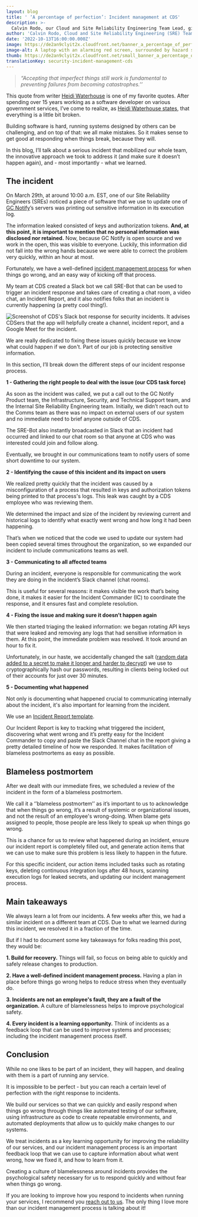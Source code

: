 ```yaml
---
layout: blog
title: ' ‘A percentage of perfection’: Incident management at CDS'
description: >-
  Calvin Rodo, our Cloud and Site Reliability Engineering Team Lead, gives an overview of the incident management process at CDS, focusing on the lessons we learned.
author: 'Calvin Rodo, Cloud and Site Reliability Engineering (SRE) Team Lead'
date: '2022-10-13T16:00:00.000Z'
image: https://de2an9clyit2x.cloudfront.net/banner_a_percentage_of_perfection_incident_management_at_cds_f2f8ea5925.jpeg
image-alt: A laptop with an alarming red screen, surrounded by hazard signs, sand timer, settings icon, and life buoy.
thumb: https://de2an9clyit2x.cloudfront.net/small_banner_a_percentage_of_perfection_incident_management_at_cds_f2f8ea5925.jpeg
translationKey: security-incident-management-cds
---
```

> *“Accepting that imperfect things still work is fundamental to preventing failures from becoming catastrophes.’’*

This quote from writer [Heidi Waterhouse](https://twitter.com/wiredferret) is one of my favorite quotes. After spending over 15 years working as a software developer on various government services, I’ve come to realize, as [Heidi Waterhouse states](https://increment.com/reliability/failure-is-okay/), that everything is a little bit broken.

Building software is hard, running systems designed by others can be challenging, and on top of that: we all make mistakes. So it makes sense to get good at responding when things break, because they will.

In this blog, I’ll talk about a serious incident that mobilized our whole team, the innovative approach we took to address it (and make sure it doesn’t happen again), and -  most importantly - what we learned. 

## The incident

On March 29th, at around 10:00 a.m. EST, one of our Site Reliability Engineers (SREs) noticed a piece of software that we use to update one of [GC Notify](https://notification.canada.ca/)’s servers was printing out sensitive information in its execution log. 

The information leaked consisted of keys and authorization tokens. **And, at this point, it is important to mention that no personal information was disclosed nor retained.** Now, because GC Notify is open source and we work in the open, this was visible to everyone. Luckily, this information did not fall into the wrong hands because we were able to correct the problem very quickly, within an hour at most.

Fortunately, we have a well-defined [incident management process](https://github.com/cds-snc/site-reliability-engineering-public/blob/main/docs/incident_management_process_at_cds.md) for when things go wrong, and an easy way of kicking off that process. 

My team at CDS created a Slack bot we call SRE-Bot that can be used to trigger an incident response and takes care of creating a chat room, a video chat, an Incident Report, and it also notifies folks that an incident is currently happening (a pretty cool thing!).

![Screenshot of CDS's Slack bot response for security incidents. It advises CDSers that the app will helpfully create a channel, incident report, and a Google Meet for the incident.](https://de2an9clyit2x.cloudfront.net/sre_start_incident_en_636f0f93dd.jpeg)

We are really dedicated to fixing these issues quickly because we know what could happen if we don't. Part of our job is protecting sensitive information.

In this section, I’ll break down the different steps of our incident response process.

**1 -  Gathering the right people to deal with the issue (our CDS task force)**

As soon as the incident was called, we put a call out to the GC Notify Product team, the Infrastructure, Security, and Technical Support team, and the Internal Site Reliability Engineering team. Initially, we didn’t reach out to the Comms team as there was no impact on external users of our system and no immediate need to brief anyone outside of CDS. 

The SRE-Bot also instantly broadcasted in Slack that an incident had occurred and linked to our chat room so that anyone at CDS who was interested could join and follow along.

Eventually, we brought in our communications team to notify users of some short downtime to our system.

**2 - Identifying the cause of this incident and its impact on users**

We realized pretty quickly that the incident was caused by a misconfiguration of a process that resulted in keys and authorization tokens being printed to that process's logs. This leak was caught by a CDS employee who was reviewing them.

We determined the impact and size of the incident by reviewing current and historical logs to identify what exactly went wrong and how long it had been happening. 

That’s when we noticed that the code we used to update our system had been copied several times throughout the organization, so we expanded our incident to include communications teams as well. 

**3 - Communicating to all affected teams**

During an incident, everyone is responsible for communicating the work they are doing in the incident’s Slack channel (chat rooms). 

This is useful for several reasons: it makes visible the work that’s being done, it makes it easier for the Incident Commander (IC) to coordinate the response, and it ensures fast and complete resolution.

**4 - Fixing the issue and making sure it doesn’t happen again**

We then started triaging the leaked information: we began rotating API keys that were leaked and removing any logs that had sensitive information in them. At this point, the immediate problem was resolved. 
It took around an hour to fix it.

Unfortunately, in our haste, we accidentally changed the salt ([random data added to a secret to make it longer and harder to decrypt](https://cheatsheetseries.owasp.org/cheatsheets/Password_Storage_Cheat_Sheet.html#salting)) we use to cryptographically hash our passwords, resulting in clients being locked out of their accounts for just over 30 minutes. 

**5 - Documenting what happened**

Not only is documenting what happened crucial to communicating internally about the incident, it's also important for learning from the incident. 

We use an [Incident Report template](https://github.com/cds-snc/site-reliability-engineering-public/blob/main/docs/product_incident_report_template.md).

Our Incident Report is key to tracking what triggered the incident, discovering what went wrong and it’s pretty easy for the Incident Commander to copy and paste the Slack Channel chat in the report giving a pretty detailed timeline of how we responded. It makes facilitation of blameless postmortems as easy as possible. 

## Blameless postmortem

After we dealt with our immediate fires, we scheduled a review of the incident in the form of a blameless postmortem.

We call it a ‘’blameless postmortem’’ as it’s important to us to acknowledge that when things go wrong, it’s a result of systemic or organizational issues, and not the result of an employee's wrong-doing. When blame gets assigned to people, those people are less likely to speak up when things go wrong. 

This is a chance for us to review what happened during an incident, ensure our incident report is completely filled out, and generate action items that we can use to make sure this problem is less likely to happen in the future. 

For this specific incident, our action items included tasks such as rotating keys, deleting continuous integration logs after 48 hours, scanning execution logs for leaked secrets, and updating our incident management process.

## Main takeaways 

We always learn a lot from our incidents. A few weeks after this, we had a similar incident on a different team at CDS. Due to what we learned during this incident, we resolved it in a fraction of the time.

But if I had to document some key takeaways for folks reading this post, they would be:

**1. Build for recovery.** Things will fail, so focus on being able to quickly and safely release changes to production.

**2. Have a well-defined incident management process.** Having a plan in place before things go wrong helps to reduce stress when they eventually do.

**3. Incidents are not an employee's fault, they are a fault of the organization.** A culture of blamelessness helps to improve psychological safety.

**4. Every incident is a learning opportunity.** Think of incidents as a feedback loop that can be used to improve systems and processes; including the incident management process itself.

## Conclusion

While no one likes to be part of an incident, they will happen, and dealing with them is a part of running any service. 

It is impossible to be perfect - but you can reach a certain level of perfection with the right response to incidents.

We build our services so that we can quickly and easily respond when things go wrong through things like automated testing of our software, using infrastructure as code to create repeatable environments, and automated deployments that allow us to quickly make changes to our systems. 

We treat incidents as a key learning opportunity for improving the reliability of our services, and our incident management process is an important feedback loop that we can use to capture information about what went wrong, how we fixed it, and how to learn from it.

Creating a culture of blamelessness around incidents provides the psychological safety necessary for us to respond quickly and without fear when things go wrong. 
<!-- COACHING AND ADVICE - need to replace -->
If you are looking to improve how you respond to incidents when running your services, I recommend you [reach out to us](https://digital.canada.ca/coaching-and-advice/). The only thing I love more than our incident management process is talking about it!
